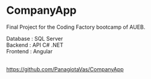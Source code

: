 # CompanyApp

Final Project for the Coding Factory bootcamp of AUEB.

Database : SQL Server <br>
Backend : API C# .NET <br>
Frontend : Angular <br> <br>


<a href="https://github.com/PanagiotaVas/CompanyApp">https://github.com/PanagiotaVas/CompanyApp</a>


